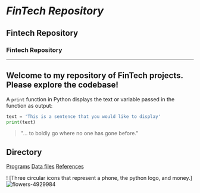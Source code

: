# *FinTech Repository*
## Fintech Repository
### Fintech Repository
---
**Welcome to my repository of FinTech projects. Please explore the codebase!**
---
A `print` function in Python displays the text or variable passed in the function as output:
```python
text = 'This is a sentence that you would like to display'
print(text)
```
> "... to boldly go where no one has gone before."

## Directory
[Programs](code)
[Data files](data)
[References](references)

! [Three circular icons that represent a phone, the python logo, and money.]![flowers-4929984](https://user-images.githubusercontent.com/123132507/229379799-24dc391c-5237-47fa-b07d-309e25195a73.jpg)

